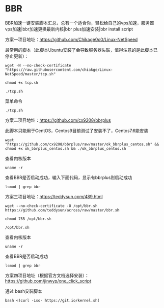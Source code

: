 # BBR
BBR加速一键安装脚本汇总，总有一个适合你，轻松给自己的vps加速，服务器vps加速|bbr加速更换最新内核|bbr plus加速安装|bbr install script

方案一项目地址：https://github.com/Chikage0o0/Linux-NetSpeed

最常用的脚本（此脚本Ubuntu安装了会导致服务器失联，值得注意的是此脚本已停止更新）：

```wget -N --no-check-certificate "https://raw.githubusercontent.com/chiakge/Linux-NetSpeed/master/tcp.sh"``` 

```chmod +x tcp.sh```

```./tcp.sh```

菜单命令

```./tcp.sh```


方案二项目地址：https://github.com/cx9208/bbrplus

此脚本只能用于CentOS，Centos9目前测试了安装不了，Centos7.6能安装

```wget "https://github.com/cx9208/bbrplus/raw/master/ok_bbrplus_centos.sh" && chmod +x ok_bbrplus_centos.sh && ./ok_bbrplus_centos.sh```

查看内核版本

```uname -r```

查看BBR是否启动成功，输入下面代码，显示有bbrplus则启动成功

```lsmod | grep bbr```

方案三项目地址：https://teddysun.com/489.html

```wget --no-check-certificate -O /opt/bbr.sh https://github.com/teddysun/across/raw/master/bbr.sh```

```chmod 755 /opt/bbr.sh```

```/opt/bbr.sh```

查看内核版本

```uname -r```

查看BBR是否启动成功

```lsmod | grep bbr```

方案四项目地址（根据官方文档选择安装）：https://github.com/jinwyp/one_click_script

通过 bash安装脚本

```bash <(curl -Lso- https://git.io/kernel.sh)```
